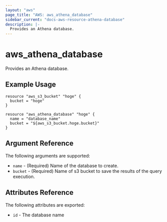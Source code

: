 ```yaml
---
layout: "aws"
page_title: "AWS: aws_athena_database"
sidebar_current: "docs-aws-resource-athena-database"
description: |-
  Provides an Athena database.
---
```


# aws_athena_database

Provides an Athena database.

## Example Usage

```hcl
resource "aws_s3_bucket" "hoge" {
  bucket = "hoge"
}

resource "aws_athena_database" "hoge" {
  name = "database_name"
  bucket = "${aws_s3_bucket.hoge.bucket}"
}
```

## Argument Reference

The following arguments are supported:

* `name` - (Required) Name of the database to create.
* `bucket` - (Required) Name of s3 bucket to save the results of the query execution.

## Attributes Reference

The following attributes are exported:

* `id` - The database name

